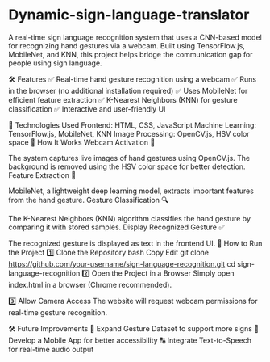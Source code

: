 # Dynamic-sign-language-translator
A real-time sign language recognition system that uses a CNN-based model for recognizing hand gestures via a webcam. Built using TensorFlow.js, MobileNet, and KNN, this project helps bridge the communication gap for people using sign language.

🛠️ Features
✅ Real-time hand gesture recognition using a webcam
✅ Runs in the browser (no additional installation required)
✅ Uses MobileNet for efficient feature extraction
✅ K-Nearest Neighbors (KNN) for gesture classification
✅ Interactive and user-friendly UI

📌 Technologies Used
Frontend: HTML, CSS, JavaScript
Machine Learning: TensorFlow.js, MobileNet, KNN
Image Processing: OpenCV.js, HSV color space
📖 How It Works
Webcam Activation 🎥

The system captures live images of hand gestures using OpenCV.js.
The background is removed using the HSV color space for better detection.
Feature Extraction 🧠

MobileNet, a lightweight deep learning model, extracts important features from the hand gesture.
Gesture Classification 🔍

The K-Nearest Neighbors (KNN) algorithm classifies the hand gesture by comparing it with stored samples.
Display Recognized Gesture ✅

The recognized gesture is displayed as text in the frontend UI.
🚀 How to Run the Project
1️⃣ Clone the Repository
bash
Copy
Edit
git clone https://github.com/your-username/sign-language-recognition.git
cd sign-language-recognition
2️⃣ Open the Project in a Browser
Simply open index.html in a browser (Chrome recommended).

3️⃣ Allow Camera Access
The website will request webcam permissions for real-time gesture recognition.

🛠️ Future Improvements
🚀 Expand Gesture Dataset to support more signs
📱 Develop a Mobile App for better accessibility
🔠 Integrate Text-to-Speech for real-time audio output



